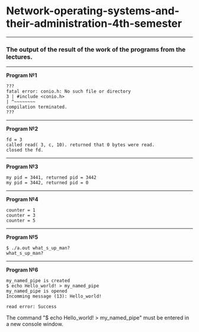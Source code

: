 # Network-operating-systems-and-their-administration-4th-semester

---
### The output of the result of the work of the programs from the lectures.
---
__Program №1__
```
???  
fatal error: conio.h: No such file or directory  
3 | #include <conio.h>  
| ^~~~~~~~~  
compilation terminated.    
???  
```
---
__Program №2__
```
fd = 3  
called read( 3, c, 10). returned that 0 bytes were read.  
closed the fd.  
```
---
__Program №3__
```
my pid = 3441, returned pid = 3442  
my pid = 3442, returned pid = 0  
```
---
__Program №4__
```
counter = 1  
counter = 3  
counter = 5  
```
---
__Program №5__
```
$ ./a.out what_s_up_man?  
what_s_up_man?  
```
---
__Program №6__

```
my_named_pipe is created  
$ echo Hello_world! > my_named_pipe  
my_named_pipe is opened  
Incomming message (13): Hello_world!  
  
read error: Success  
```
The command "$ echo Hello_world! > my_named_pipe" must be entered in a new console window.  